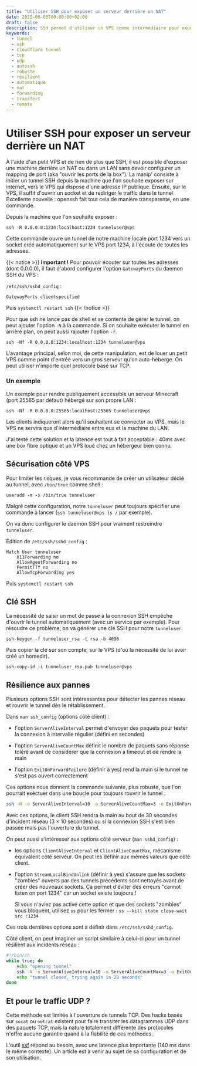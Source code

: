 ```yaml
---
title: "Utiliser SSH pour exposer un serveur derrière un NAT"
date: 2025-06-05T00:00:00+02:00
draft: false
description: SSH permet d'utiliser un VPS comme intermédiaire pour exposer une machine de votre LAN sur Internet
keywords:
  - tunnel
  - ssh
  - cloudflare tunnel
  - tcp
  - udp
  - autossh
  - robuste
  - resilient
  - automatique
  - nat
  - forwarding
  - transfert
  - remote
---
```

# Utiliser SSH pour exposer un serveur derrière un NAT

À l'aide d'un petit VPS et de rien de plus que SSH, il est possible d'exposer une machine derrière un NAT ou dans un LAN sans devoir configurer un mapping de port (aka "ouvrir les ports de la box").
La manip' consiste à initier un tunnel SSH depuis la machine que l'on souhaite exposer sur internet, vers le VPS qui dispose d'une adresse IP publique.
Ensuite, sur le VPS, il suffit d'ouvrir un socket et de rediriger le traffic dans le tunnel.
Excellente nouvelle : openssh fait tout cela de manière transparente, en une commande.

Depuis la machine que l'on souhaite exposer :

```
ssh -R 0.0.0.0:1234:localhost:1234 tunneluser@vps
```

Cette commande ouvre un tunnel de notre machine locale port 1234 vers un socket créé automatiquement sur le VPS port 1234, à l'écoute de toutes les adresses.

{{< notice >}}
**Important !** Pour pouvoir écouter sur toutes les adresses (dont 0.0.0.0), il faut d'abord configurer l'option `GatewayPorts` du daemon SSH du VPS :

`/etc/ssh/sshd_config` :

```
GatewayPorts clientspecified
```

Puis `systemctl restart ssh`
{{< /notice >}}

Pour que ssh ne lance pas de shell et se contente de gérer le tunnel, on peut ajouter l'option `-N` à la commande.
Si on souhaite exécuter le tunnel en arrière plan, on peut aussi rajouter l'option `-f`.

```
ssh -Nf -R 0.0.0.0:1234:localhost:1234 tunneluser@vps
```

L'avantage principal, selon moi, de cette manipulation, est de louer un petit VPS comme point d'entrée vers un gros serveur qu'on auto-héberge.
On peut utiliser n'importe quel protocole basé sur TCP.

### Un exemple

Un exemple pour rendre publiquement accessible un serveur Minecraft (port 25565 par défaut) hébergé sur son propre LAN :

```
ssh -Nf -R 0.0.0.0:25565:localhost:25565 tunneluser@vps
```

Les clients indiqueront alors qu'il souhaitent se connecter au VPS, mais le VPS ne servira que d'intermédiaire entre eux et la machine du LAN.

J'ai testé cette solution et la latence est tout à fait acceptable : 40ms avec une box fibre optique et un VPS loué chez un hébergeur bien connu.

## Sécurisation côté VPS

Pour limiter les risques, je vous recommande de créer un utilisateur dédié au tunnel, avec `/bin/true` comme shell :

```
useradd -m -s /bin/true tunneluser
```

Malgré cette configuration, notre `tunneluser` peut toujours spécifier une commande à lancer (`ssh tunneluser@vps ls /` par exemple).

On va donc configurer le daemon SSH pour vraiment restreindre `tunneluser`.

Édition de `/etc/ssh/sshd_config` :

```
Match User tunneluser
	X11Forwarding no
	AllowAgentForwarding no
	PermitTTY no
	AllowTcpForwarding yes
```

Puis `systemctl restart ssh`

## Clé SSH

La nécessité de saisir un mot de passe à la connexion SSH empêche d'ouvrir le tunnel automatiquement (avec un service par exemple).
Pour résoudre ce problème, on va générer une clé SSH pour notre `tunneluser`.

```
ssh-keygen -f tunneluser_rsa -t rsa -b 4096
```

Puis copier la clé sur son compte, sur le VPS (d'où la nécessité de lui avoir créé un homedir).

```
ssh-copy-id -i tunneluser_rsa.pub tunneluser@vps
```

## Résilience aux pannes

Plusieurs options SSH sont intéressantes pour détecter les pannes réseau et rouvrir le tunnel dès le rétablissement.

Dans `man ssh_config` (options côté client) :

- l'option `ServerAliveInterval` permet d'envoyer des paquets pour tester la connexion à intervalle régulier (défini en secondes)

- l'option `ServerAliveCountMax` définit le nombre de paquets sans réponse toléré avant de considérer que la connexion a timeout et de rendre la main

- l'option `ExitOnForwardFailure` (définir à yes) rend la main si le tunnel ne s'est pas ouvert correctement

Ces options nous donnent la commande suivante, plus robuste, que l'on pourrait exéctuer dans une boucle pour toujours rouvrir le tunnel :

```sh
ssh -N -o ServerAliveInterval=10 -o ServerAliveCountMax=3 -o ExitOnForwardFailure=yes -R 0.0.0.0:1234:localhost:1234 tunneluser@vps
```

Avec ces options, le client SSH rendra la main au bout de 30 secondes d'incident réseau (3 × 10 secondes) ou si la connexion SSH s'est bien passée mais pas l'ouverture du tunnel.

On peut aussi s'intéresser aux options côté serveur (`man sshd_config`) :

- les options `ClientAliveInterval` et `ClientAliveCountMax`, mécanisme équivalent côté serveur.
  On peut les définir aux mêmes valeurs que côté client.

- l'option `StreamLocalBindUnlink` (définir à yes) s'assure que les sockets "zombies" ouverts par des tunnels précédents sont nettoyés avant de créer des nouveaux sockets.
  Ça permet d'éviter des erreurs "cannot listen on port 1234" car un socket existe toujours !

  Si vous n'aviez pas activé cette option et que des sockets "zombies" vous bloquent, utilisez `ss` pour les fermer : `ss --kill state close-wait src :1234`

Ces trois dernières options sont à définir dans `/etc/ssh/sshd_config`.

Côté client, on peut imaginer un script similaire à celui-ci pour un tunnel résilient aux incidents réseau :

```sh
#!/bin/sh
while true; do
    echo "opening tunnel"
    ssh -N -o ServerAliveInterval=10 -o ServerAliveCountMax=3 -o ExitOnForwardFailure=yes -R 0.0.0.0:1234:localhost:1234 tunneluser@vps
    echo "tunnel closed, trying again in 20 seconds"
done
```

## Et pour le traffic UDP ?

Cette méthode est limitée à l'ouverture de tunnels TCP.
Des hacks basés sur `socat` ou `netcat` existent pour faire transiter les datagrammes UDP dans des paquets TCP, mais la nature totalement différente des protocoles n'offre aucune garantie quand à la fiabilité de ces méthodes.

L'outil [ssf](https://securesocketfunneling.github.io/ssf/#home) répond au besoin, avec une latence plus importante (140 ms dans le même contexte).
Un article est à venir au sujet de sa configuration et de son utilisation.
